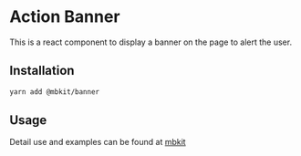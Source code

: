 # Action Banner

This is a react component to display a banner on the page to alert the user. 

## Installation

```sh
yarn add @mbkit/banner
```

## Usage

Detail use and examples can be found at [mbkit](https://mbkit.netlify.com/components/banner)